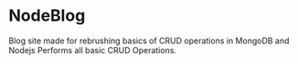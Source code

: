 # NodeBlog
Blog site made for rebrushing basics of CRUD operations in MongoDB and Nodejs
Performs all basic CRUD Operations.
